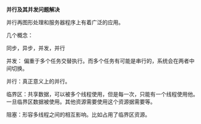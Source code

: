 **并行及其并发问题解决**

并行再图形处理和服务器程序上有着广泛的应用。

几个概念：

同步，异步，并发，并行

并发： 偏重于多个任务交替执行。而多个任务有可能是串行的，系统会在两者中间切换。

并行：真正意义上的并行。

临界区：共享数据，可以被多个线程使用，但是每一次，只能有一个线程使用他。一旦临界区数据被使用。其他资源需要使用这个资源据需要等。

阻塞：形容多线程之间的相互影响。比如占用了临界区资源。

